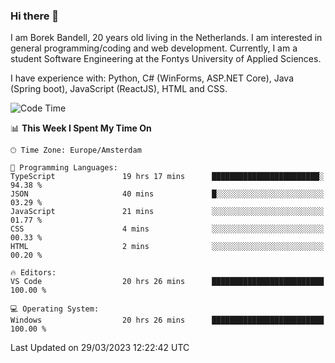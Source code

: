 ### Hi there 👋

I am Borek Bandell, 20 years old living in the Netherlands. I am interested in general programming/coding and web development. Currently, I am a student Software Engineering at the Fontys University of Applied Sciences.

I have experience with: Python, C# (WinForms, ASP.NET Core), Java (Spring boot), JavaScript (ReactJS), HTML and CSS.

<!--START_SECTION:waka-->
![Code Time](http://img.shields.io/badge/Code%20Time-487%20hrs%201%20min-blue)

📊 **This Week I Spent My Time On** 

```text
🕑︎ Time Zone: Europe/Amsterdam

💬 Programming Languages: 
TypeScript               19 hrs 17 mins      ████████████████████████░   94.38 % 
JSON                     40 mins             █░░░░░░░░░░░░░░░░░░░░░░░░   03.29 % 
JavaScript               21 mins             ░░░░░░░░░░░░░░░░░░░░░░░░░   01.77 % 
CSS                      4 mins              ░░░░░░░░░░░░░░░░░░░░░░░░░   00.33 % 
HTML                     2 mins              ░░░░░░░░░░░░░░░░░░░░░░░░░   00.20 % 

🔥 Editors: 
VS Code                  20 hrs 26 mins      █████████████████████████   100.00 % 

💻 Operating System: 
Windows                  20 hrs 26 mins      █████████████████████████   100.00 % 
```


 Last Updated on 29/03/2023 12:22:42 UTC
<!--END_SECTION:waka-->

<!--**tcBorek2002/tcBorek2002** is a ✨ _special_ ✨ repository because its `README.md` (this file) appears on your GitHub profile.

Here are some ideas to get you started:

- 🔭 I’m currently working on ...
- 🌱 I’m currently learning ...
- 👯 I’m looking to collaborate on ...
- 🤔 I’m looking for help with ...
- 💬 Ask me about ...
- 📫 How to reach me: ...
- 😄 Pronouns: ...
- ⚡ Fun fact: ...
-->
